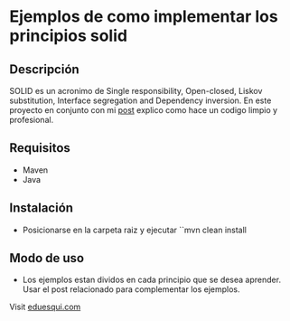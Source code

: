# Ejemplos de como implementar los principios solid
## Descripción
SOLID  es un acronimo de Single responsibility, Open-closed, Liskov substitution, Interface segregation and Dependency inversion.
En este proyecto en conjunto con mi [post](https://medium.com/eduesqui/solid-e79c3f7eb459) explico como hace un codigo limpio y profesional.

## Requisitos
* Maven
* Java

## Instalación
* Posicionarse en la carpeta raiz y ejecutar ``mvn clean install

## Modo de uso
* Los ejemplos estan dividos en cada principio que se desea aprender. Usar el post relacionado para complementar los ejemplos.




Visit [eduesqui.com](https://eduesqui.com) 
